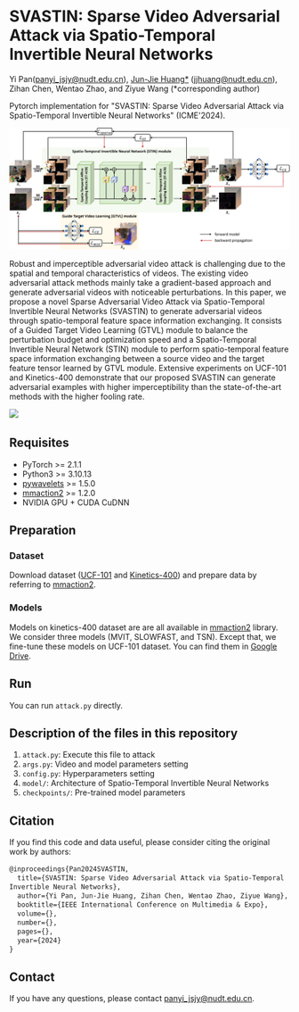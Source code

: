 # SVASTIN: Sparse Video Adversarial Attack via Spatio-Temporal Invertible Neural Networks

Yi Pan(panyi_jsjy@nudt.edu.cn), [Jun-Jie Huang*](https://jjhuangcs.github.io/) (jjhuang@nudt.edu.cn), Zihan Chen, Wentao Zhao, and Ziyue Wang (*corresponding author)

Pytorch implementation for "SVASTIN: Sparse Video Adversarial Attack via Spatio-Temporal Invertible Neural Networks" (ICME'2024).

<img src='imgs/overview.png'/>

Robust and imperceptible adversarial video attack is challenging due to the spatial and temporal characteristics of videos. The existing video adversarial attack methods mainly take a gradient-based approach and generate adversarial videos with noticeable perturbations. In this paper, we propose a novel Sparse Adversarial Video Attack via Spatio-Temporal Invertible Neural Networks (SVASTIN) to generate adversarial videos through spatio-temporal feature space information exchanging. It consists of a Guided Target Video Learning (GTVL) module to balance the perturbation budget and optimization speed and a Spatio-Temporal Invertible Neural Network (STIN) module to perform spatio-temporal feature space information exchanging between a source video and the target feature tensor learned by GTVL module. Extensive experiments on UCF-101 and Kinetics-400 demonstrate that our proposed SVASTIN can generate adversarial examples with higher imperceptibility than the state-of-the-art methods with the higher fooling rate.

<img src='imgs/visualization.png'/>


## Requisites

* PyTorch >= 2.1.1
* Python3 >= 3.10.13
* [pywavelets](https://github.com/KeKsBoTer/torch-dwt) >= 1.5.0
* [mmaction2](https://github.com/open-mmlab/mmaction2) >= 1.2.0
* NVIDIA GPU + CUDA CuDNN

## Preparation

### Dataset

Download dataset ([UCF-101](https://www.crcv.ucf.edu/research/data-sets/ucf101/) and [Kinetics-400](https://deepmind.com/research/open-source/open-source-datasets/kinetics/)) and prepare data by referring to [mmaction2](https://mmaction2.readthedocs.io/en/latest/).

### Models

Models on kinetics-400 dataset are are all available in [mmaction2](https://mmaction2.readthedocs.io/en/latest/) library. We consider three models (MVIT, SLOWFAST, and TSN). Except that, we fine-tune these models on UCF-101 dataset. You can find them in [Google Drive](https://drive.google.com/file/d/1nlaIvaQN6vmegId3UX3XjrPdSt6Nt82I/view?usp=drive_link).

## Run

You can run ```attack.py``` directly.

## Description of the files in this repository

1) ``attack.py``: Execute this file to attack 
2) ``args.py``: Video and model parameters setting 
3) ``config.py``: Hyperparameters setting
4) ``model/``: Architecture of Spatio-Temporal Invertible Neural Networks
6) ``checkpoints/``: Pre-trained model parameters


## Citation

If you find this code and data useful, please consider citing the original work by authors:

```
@inproceedings{Pan2024SVASTIN,
  title={SVASTIN: Sparse Video Adversarial Attack via Spatio-Temporal Invertible Neural Networks},
  author={Yi Pan, Jun-Jie Huang, Zihan Chen, Wentao Zhao, Ziyue Wang},
  booktitle={IEEE International Conference on Multimedia & Expo},
  volume={},
  number={},
  pages={},
  year={2024}
}
```

## Contact
If you have any questions, please contact <panyi_jsjy@nudt.edu.cn>.
